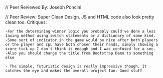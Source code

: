 // Peer Reviewed By: Joseph Poncini

// Peer Review: Super Clean Design. JS and HTML code also look pretty clean too.
    Critiques:
    
    -For the determining winner logic you probably could've done a less taxing method using switch statements or a dictionary of some kind. 
    -Some sort of indicator in the game would be nice after both players or the player and cpu have both chosen their hands, simply showing a score tick up I don't think is enough and I was confused for a sec.
    -Also you should change the title from Bootstrap Demo to something else
    
    - The simple, futuristic design is really impressive though. It catches the eye and makes the overall project fun. Good stuff
    
